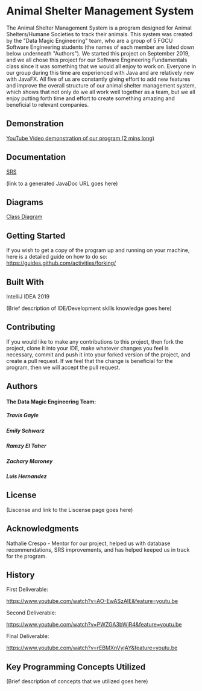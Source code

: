 # Animal Shelter Management System

The Animal Shelter Management System is a program designed for Animal Shelters/Humane Societies to track their animals. This system was created by the "Data Magic Engineering" team, who are a group of 5 FGCU Software Engineering students (the names of each member are listed down below underneath "Authors"). We started this project on September 2019, and we all chose this project for our Software Engineering Fundamentals class since it was something that we would all enjoy to work on. Everyone in our group during this time are experienced with Java and are relatively new with JavaFX. All five of us are constantly giving effort to add new features and improve the overall structure of our animal shelter management system, which shows that not only do we all work well together as a team, but we all enjoy putting forth time and effort to create something amazing and beneficial to relevant companies.


## Demonstration

[YouTube Video demonstration of our program (2 mins long)](https://www.youtube.com/watch?v=rEBMXnVyjAY&feature=youtu.be)

## Documentation

[SRS](documents/SRS.pdf)

(link to a generated JavaDoc URL goes here)

## Diagrams

[Class Diagram](documents/Class_Diagram.JPG)

## Getting Started

If you wish to get a copy of the program up and running on your machine, here is a detailed guide on how to do so: https://guides.github.com/activities/forking/

## Built With

IntelliJ IDEA 2019

(Brief description of IDE/Development skills knowledge goes here)

## Contributing

If you would like to make any contributions to this project, then fork the project, clone it into your IDE, make whatever changes you feel is necessary, commit and push it into your forked version of the project, and create a pull request. If we feel that the change is beneficial for the program, then we will accept the pull request.

## Authors

#### The Data Magic Engineering Team: 

##### Travis Gayle

##### Emily Schwarz

##### Ramzy El Taher

##### Zachary Maroney

##### Luis Hernandez


## License

(Liscense and link to the Liscense page goes here)

## Acknowledgments

Nathalie Crespo - Mentor for our project, helped us with database recommendations, SRS improvements, and has helped keeped us in track for the program.

## History

First Deliverable:

https://www.youtube.com/watch?v=AO-EwASzAlE&feature=youtu.be

Second Deliverable:

https://www.youtube.com/watch?v=PWZGA3bWjR4&feature=youtu.be

Final Deliverable:

https://www.youtube.com/watch?v=rEBMXnVyjAY&feature=youtu.be

## Key Programming Concepts Utilized

(Brief description of concepts that we utilized goes here)
